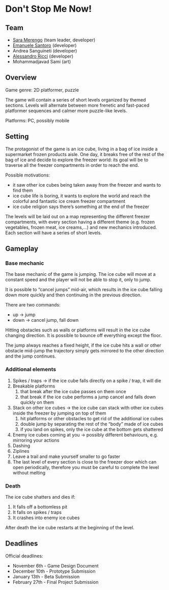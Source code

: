 # Don't Stop Me Now! #

## Team ##
- [Sara Merengo](https://github.com/SaraMerengo) (team leader, developer)
- [Emanuele Santoro](https://github.com/emanuelesantoro) (developer)
- Andrea Sanguineti (developer)
- [Alessandro Ricci](https://github.com/alessandro-ricci-16) (developer)
- Mohammadjavad Sami (art)

## Overview ##
Game genre: 2D platformer, puzzle

The game will contain a series of short levels organized by themed sections. Levels will alternate between more frenetic and fast-paced platformer sequences and calmer more puzzle-like levels.

Platforms: PC, possibly mobile

## Setting ##
The protagonist of the game is an ice cube, living in a bag of ice inside a supermarket frozen products aisle. One day, it breaks free of the rest of the bag of ice and decide to explore the freezer world: its goal will be to traverse all the freezer compartments in order to reach the end.

Possible motivations:
- it saw other ice cubes being taken away from the freezer and wants to find them
- ice cube life is boring, it wants to explore the world and reach the colorful and fantastic ice cream freezer compartment
- ice cube religion says there’s something at the end of the freezer

The levels will be laid out on a map representing the different freezer compartments, with every section having a different theme (e.g. frozen vegetables, frozen meat, ice creams,…) and new mechanics introduced. Each section will have a series of short levels.

## Gameplay ##

### Base mechanic ###

The base mechanic of the game is jumping. The ice cube will move at a constant speed and the player will not be able to stop it, only to jump. 

It is possible to “cancel jumps” mid-air, which results in the ice cube falling down more quickly and then continuing in the previous direction.

There are two commands:
- up → jump
- down → cancel jump, fall down

Hitting obstacles such as walls or platforms will result in the ice cube changing direction. It is possible to bounce off everything except the floor.

The jump always reaches a fixed height, if the ice cube hits a wall or other obstacle mid-jump the trajectory simply gets mirrored to the other direction and the jump continues.

### Additional elements ###
1. Spikes / traps → if the ice cube falls directly on a spike / trap, it will die
2. Breakable platforms
    1. that break after the ice cube passes on them once
    2. that break if the ice cube performs a jump cancel and falls down quickly on them
3. Stack on other ice cubes → the ice cube can stack with other ice cubes inside the freezer by jumping on top of them
    1. hit platforms or other obstacles to get rid of the additional ice cubes
    2. double jump by separating the rest of the “body” made of ice cubes
    3. if you land on spikes, only the ice cube at the bottom gets shattered
4. Enemy ice cubes coming at you → possibly different behaviours, e.g. mirroring your actions
5. Dashing
6. Ziplines
7. Leave a trail and make yourself smaller to go faster
8. The last level of every section is close to the freezer door which can open periodically, therefore you must be careful to complete the level without melting

### Death ###

The ice cube shatters and dies if:
1. It falls off a bottomless pit
2. It falls on spikes / traps
3. It crashes into enemy ice cubes

After death the ice cube restarts at the beginning of the level.

## Deadlines ##

Official deadlines:
- November 6th - Game Design Document
- December 10th - Prototype Submission
- January 13th - Beta Submission
- February 27th - Final Project Submission